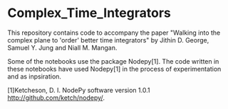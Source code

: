 # Complex_Time_Integrators

This repository contains code to accompany the paper "Walking into the complex plane to 'order' better time integrators" by Jithin D. George, Samuel Y. Jung and Niall M. Mangan. 



Some of the notebooks use the package Nodepy[1]. The code written in these notebooks have used Nodepy[1] in the process of experimentation and as inpsiration.

[1]Ketcheson, D. I.  NodePy software version 1.0.1
http://github.com/ketch/nodepy/.
